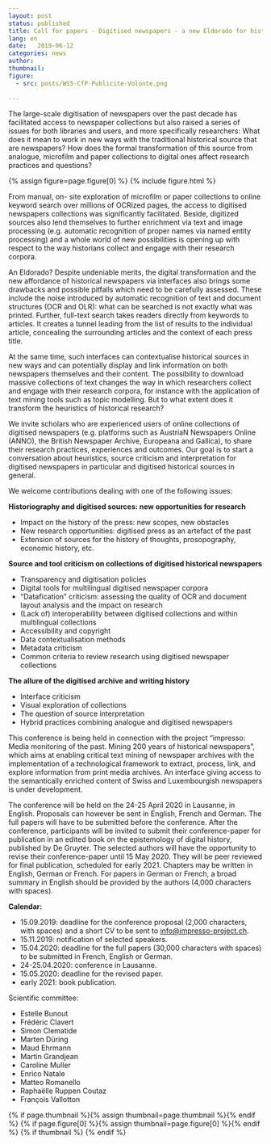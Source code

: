 ```yaml
---
layout: post
status: published
title: Call for papers - Digitised newspapers - a new Eldorado for historians
lang: en
date:   2019-06-12
categories: news
author:
thumbnail:
figure:
  - src: posts/WS5-CfP-Publicite-Volonte.png
  
---
```

The large-scale digitisation of newspapers over the past decade has facilitated access to newspaper collections but also raised a series of issues for both libraries and users, and more specifically researchers: What does it mean to work in new ways with the traditional historical source that are newspapers? How does the formal transformation of this source from analogue, microfilm and paper collections to digital ones affect research practices and questions?

<!-- more -->

{% assign figure=page.figure[0] %}
{% include figure.html %}

From manual, on- site exploration of microfilm or paper collections to online keyword search over millions of OCRized pages, the access to digitised newspapers collections was significantly facilitated. Beside, digitized sources also lend themselves to further enrichment via text and image processing (e.g. automatic recognition of proper names via named entity processing) and a whole world of new possibilities is opening up with respect to the way historians collect and engage with their research corpora.
 
An Eldorado? Despite undeniable merits, the digital transformation and the new affordance of historical newspapers via interfaces also brings some drawbacks and possible pitfalls which need to be carefully assessed. These include the noise introduced by automatic recognition of text and document structures (OCR and OLR): what can be searched is not exactly what was printed. Further, full-text search takes readers directly from keywords to articles. It creates a tunnel leading from the list of results to the individual article, concealing the surrounding articles and the context of each press title. 

At the same time, such interfaces can contextualise historical sources in new ways and can potentially display and link information on both newspapers themselves and their content. The possibility to download massive collections of text changes the way in which researchers collect and engage with their research corpora, for instance with the application of  text mining tools such as topic modelling. But to what extent does it transform the heuristics of historical research?

We invite scholars who are experienced users of online collections of digitised newspapers (e.g. platforms such as AustriaN Newspapers Online (ANNO), the British Newspaper Archive, Europeana and Gallica), to share their research practices, experiences and outcomes. Our goal is to start a conversation about heuristics, source criticism and interpretation for digitised newspapers in particular and digitised historical sources in general.
 
We welcome contributions dealing with one of the following issues:

**Historiography and digitised sources: new opportunities for research**

* Impact on the history of the press: new scopes, new obstacles
* New research opportunities: digitised press as an artefact of the past
* Extension of sources for the history of thoughts, prosopography, economic history, etc.

**Source and tool criticism on collections of digitised historical newspapers**

* Transparency and digitisation policies
* Digital tools for multilingual digitised newspaper corpora
* “Datafication” criticism: assessing the quality of OCR and document layout analysis and the impact on research
* (Lack of) interoperability between digitised collections and within multilingual collections
* Accessibility and copyright
* Data contextualisation methods
* Metadata criticism
* Common criteria to review research using digitised newspaper collections
 
**The allure of the digitised archive and writing history**

* Interface criticism
* Visual exploration of collections
* The question of source interpretation
* Hybrid practices combining analogue and digitised newspapers
 
This conference is being held in connection with the project “impresso: Media monitoring of the past. Mining 200 years of historical newspapers”, which aims at enabling critical text mining of newspaper archives with the implementation of a technological framework to extract, process, link, and explore information from print media archives. An interface giving access to the semantically enriched content of Swiss and Luxembourgish newspapers is under development.  

The conference will be held on the 24-25 April 2020 in Lausanne, in English. Proposals can however be sent in English, French and German. The full papers will have to be submitted before the conference. After the conference, participants will be invited to submit their conference-paper for publication in an edited book on the epistemology of digital history, published by De Gruyter. The selected authors will have the opportunity to revise their conference-paper until 15 May 2020. They will be peer reviewed for final publication, scheduled for early 2021. Chapters may be written in English, German or French. For papers in German or French, a broad summary in English should be provided by the authors (4,000 characters with spaces).
 
**Calendar:**

* 15.09.2019: deadline for the conference proposal (2,000 characters, with spaces) and a short CV to be sent to info@impresso-project.ch. 
* 15.11.2019: notification of selected speakers.
* 15.04.2020: deadline for the full papers (30,000 characters with spaces) to be submitted in French, English or German.
* 24-25.04.2020: conference in Lausanne. 
* 15.05.2020: deadline for the revised paper.
* early 2021: book publication.

Scientific committee:

* Estelle Bunout
* Frédéric Clavert
* Simon Clematide
* Marten Düring
* Maud Ehrmann
* Martin Grandjean
* Caroline Muller
* Enrico Natale
* Matteo Romanello
* Raphaëlle Ruppen Coutaz
* François Vallotton


{% if page.thumbnail %}{% assign thumbnail=page.thumbnail %}{% endif %} {% if page.figure[0] %}{% assign thumbnail=page.figure[0] %}{% endif %} {% if thumbnail %} {% endif %}
